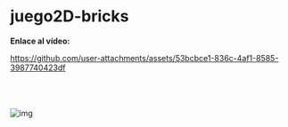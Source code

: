 # juego2D-bricks

**Enlace al vídeo:**

https://github.com/user-attachments/assets/53bcbce1-836c-4af1-8585-3987740423df
<br>
<br>
<br>
<br>

![img](https://github.com/user-attachments/assets/ca288760-561f-4bfc-94ee-f299ecb07f9e)
